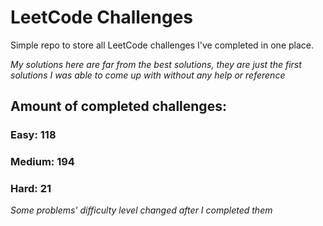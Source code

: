 
# LeetCode Challenges

Simple repo to store all LeetCode challenges I've completed in one place.

<i>My solutions here are far from the best solutions, they are just the first solutions I was able to come up with without any help or reference</i>

## Amount of completed challenges:

### Easy: 118

### Medium: 194

### Hard: 21

<i>Some problems' difficulty level changed after I completed them</i>
